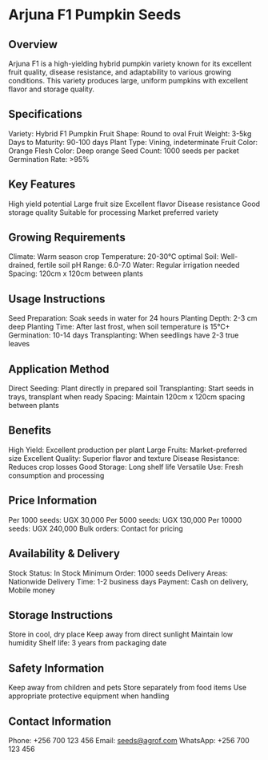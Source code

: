 # Arjuna F1 Pumpkin Seeds

## Overview
Arjuna F1 is a high-yielding hybrid pumpkin variety known for its excellent fruit quality, disease resistance, and adaptability to various growing conditions. This variety produces large, uniform pumpkins with excellent flavor and storage quality.

## Specifications
Variety: Hybrid F1 Pumpkin
Fruit Shape: Round to oval
Fruit Weight: 3-5kg
Days to Maturity: 90-100 days
Plant Type: Vining, indeterminate
Fruit Color: Orange
Flesh Color: Deep orange
Seed Count: 1000 seeds per packet
Germination Rate: >95%

## Key Features
High yield potential
Large fruit size
Excellent flavor
Disease resistance
Good storage quality
Suitable for processing
Market preferred variety

## Growing Requirements
Climate: Warm season crop
Temperature: 20-30°C optimal
Soil: Well-drained, fertile soil
pH Range: 6.0-7.0
Water: Regular irrigation needed
Spacing: 120cm x 120cm between plants

## Usage Instructions
Seed Preparation: Soak seeds in water for 24 hours
Planting Depth: 2-3 cm deep
Planting Time: After last frost, when soil temperature is 15°C+
Germination: 10-14 days
Transplanting: When seedlings have 2-3 true leaves

## Application Method
Direct Seeding: Plant directly in prepared soil
Transplanting: Start seeds in trays, transplant when ready
Spacing: Maintain 120cm x 120cm spacing between plants

## Benefits
High Yield: Excellent production per plant
Large Fruits: Market-preferred size
Excellent Quality: Superior flavor and texture
Disease Resistance: Reduces crop losses
Good Storage: Long shelf life
Versatile Use: Fresh consumption and processing

## Price Information
Per 1000 seeds: UGX 30,000
Per 5000 seeds: UGX 130,000
Per 10000 seeds: UGX 240,000
Bulk orders: Contact for pricing

## Availability & Delivery
Stock Status: In Stock
Minimum Order: 1000 seeds
Delivery Areas: Nationwide
Delivery Time: 1-2 business days
Payment: Cash on delivery, Mobile money

## Storage Instructions
Store in cool, dry place
Keep away from direct sunlight
Maintain low humidity
Shelf life: 3 years from packaging date

## Safety Information
Keep away from children and pets
Store separately from food items
Use appropriate protective equipment when handling

## Contact Information
Phone: +256 700 123 456
Email: seeds@agrof.com
WhatsApp: +256 700 123 456
